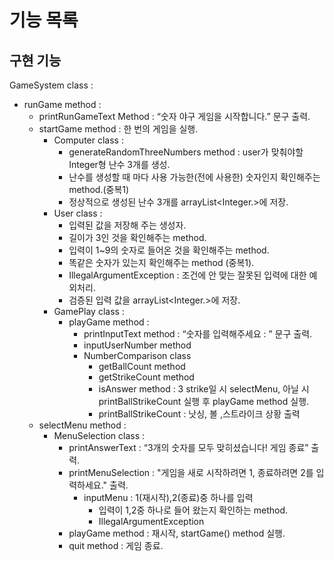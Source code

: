 # 기능 목록

## 구현 기능

GameSystem class :
- runGame method :
    - printRunGameText Method : “숫자 야구 게임을 시작합니다.” 문구 출력.
    - startGame method : 한 번의 게임을 실행.
        - Computer class :
            - generateRandomThreeNumbers method : user가 맞춰야할 Integer형 난수 3개를 생성.
            - 난수를 생성할 때 마다 사용 가능한(전에 사용한) 숫자인지 확인해주는 method.(중복1)
            - 정상적으로 생성된 난수 3개를 arrayList<Integer.>에 저장.
        - User class :
            - 입력된 값을 저장해 주는 생성자.
            - 길이가 3인 것을 확인해주는 method.
            - 입력이 1~9의 숫자로 들어온 것을 확인해주는 method.
            - 똑같은 숫자가 있는지 확인해주는 method (중복1).
            - IllegalArgumentException : 조건에 안 맞는 잘못된 입력에 대한 예외처리.
            - 검증된 입력 값을 arrayList<Integer.>에 저장.
        - GamePlay class :
            - playGame method :
                - printInputText method : “숫자를 입력해주세요 : ” 문구 출력.
                - inputUserNumber method
                - NumberComparison class
                    - getBallCount method
                    - getStrikeCount method
                    - isAnswer method : 3 strike일 시 selectMenu, 아닐 시 printBallStrikeCount 실행 후 playGame method 실행.
                    - printBallStrikeCount : 낫싱, 볼 ,스트라이크 상황 출력
    - selectMenu method :
        -  MenuSelection class :
            - printAnswerText  : “3개의 숫자를 모두 맞히셨습니다! 게임 종료” 출력.
            - printMenuSelection : "게임을 새로 시작하려면 1, 종료하려면 2를 입력하세요." 출력.
                - inputMenu : 1(재시작),2(종료)중 하나를 입력
                    - 입력이 1,2중 하나로 들어 왔는지 확인하는 method.
                    - IllegalArgumentException
            - playGame method : 재시작, startGame() method 실행.
            - quit method : 게임 종료.